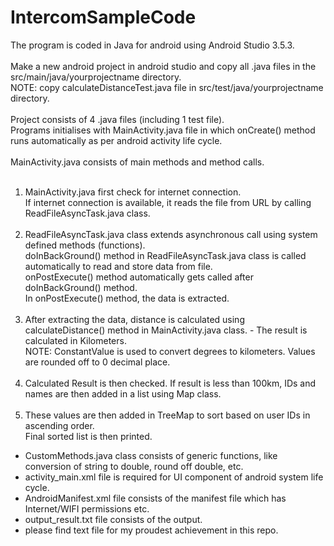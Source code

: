 # IntercomSampleCode
The program is coded in Java for android using Android Studio 3.5.3.<br><br>
Make a new android project in android studio and copy all .java files in the src/main/java/yourprojectname directory.<br>
NOTE: copy calculateDistanceTest.java file in src/test/java/yourprojectname directory.<br><br>
Project consists of 4 .java files (including 1 test file).<br>
Programs initialises with MainActivity.java file in which onCreate() method runs automatically as per android activity life cycle.<br><br>
MainActivity.java consists of main methods and method calls.<br><br>
1) MainActivity.java first check for internet connection.<br>
If internet connection is available, it reads the file from URL by calling ReadFileAsyncTask.java class.<br><br>
2) ReadFileAsyncTask.java class extends asynchronous call using system defined methods (functions).<br>
doInBackGround() method in ReadFileAsyncTask.java class is called automatically to read and store data from file.<br>
onPostExecute() method automatically gets called after doInBackGround() method. <br>
In onPostExecute() method, the data is extracted. <br><br>
3) After extracting the data, distance is calculated using calculateDistance() method in MainActivity.java class. - The result is calculated in Kilometers.<br>
NOTE: ConstantValue is used to convert degrees to kilometers. Values are rounded off to 0 decimal place.<br><br>
4) Calculated Result is then checked. If result is less than 100km, IDs and names are then added in a list using Map class. <br><br>
5) These values are then added in TreeMap to sort based on user IDs in ascending order. <br>
Final sorted list is then printed.<br>
- CustomMethods.java class consists of generic functions, like conversion of string to double, round off double, etc.<br>
- activity_main.xml file is required for UI component of android system life cycle. <br>
- AndroidManifest.xml file consists of the manifest file which has Internet/WIFI permissions etc. <br>
- output_result.txt file consists of the output.
- please find text file for my proudest achievement in this repo.
